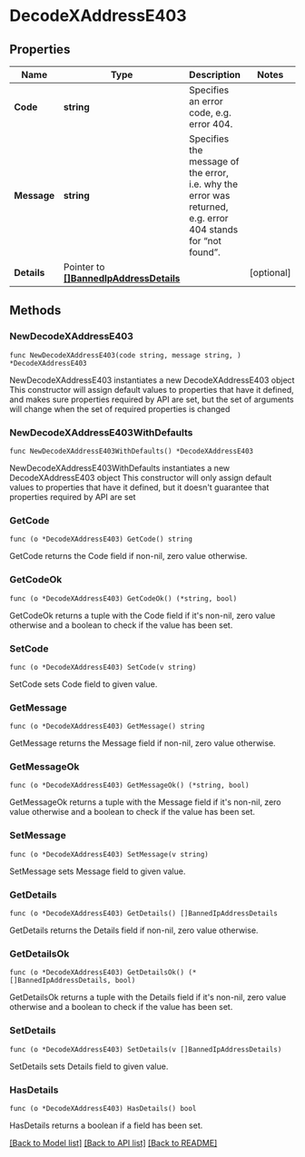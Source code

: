# DecodeXAddressE403

## Properties

Name | Type | Description | Notes
------------ | ------------- | ------------- | -------------
**Code** | **string** | Specifies an error code, e.g. error 404. | 
**Message** | **string** | Specifies the message of the error, i.e. why the error was returned, e.g. error 404 stands for “not found”. | 
**Details** | Pointer to [**[]BannedIpAddressDetails**](BannedIpAddressDetails.md) |  | [optional] 

## Methods

### NewDecodeXAddressE403

`func NewDecodeXAddressE403(code string, message string, ) *DecodeXAddressE403`

NewDecodeXAddressE403 instantiates a new DecodeXAddressE403 object
This constructor will assign default values to properties that have it defined,
and makes sure properties required by API are set, but the set of arguments
will change when the set of required properties is changed

### NewDecodeXAddressE403WithDefaults

`func NewDecodeXAddressE403WithDefaults() *DecodeXAddressE403`

NewDecodeXAddressE403WithDefaults instantiates a new DecodeXAddressE403 object
This constructor will only assign default values to properties that have it defined,
but it doesn't guarantee that properties required by API are set

### GetCode

`func (o *DecodeXAddressE403) GetCode() string`

GetCode returns the Code field if non-nil, zero value otherwise.

### GetCodeOk

`func (o *DecodeXAddressE403) GetCodeOk() (*string, bool)`

GetCodeOk returns a tuple with the Code field if it's non-nil, zero value otherwise
and a boolean to check if the value has been set.

### SetCode

`func (o *DecodeXAddressE403) SetCode(v string)`

SetCode sets Code field to given value.


### GetMessage

`func (o *DecodeXAddressE403) GetMessage() string`

GetMessage returns the Message field if non-nil, zero value otherwise.

### GetMessageOk

`func (o *DecodeXAddressE403) GetMessageOk() (*string, bool)`

GetMessageOk returns a tuple with the Message field if it's non-nil, zero value otherwise
and a boolean to check if the value has been set.

### SetMessage

`func (o *DecodeXAddressE403) SetMessage(v string)`

SetMessage sets Message field to given value.


### GetDetails

`func (o *DecodeXAddressE403) GetDetails() []BannedIpAddressDetails`

GetDetails returns the Details field if non-nil, zero value otherwise.

### GetDetailsOk

`func (o *DecodeXAddressE403) GetDetailsOk() (*[]BannedIpAddressDetails, bool)`

GetDetailsOk returns a tuple with the Details field if it's non-nil, zero value otherwise
and a boolean to check if the value has been set.

### SetDetails

`func (o *DecodeXAddressE403) SetDetails(v []BannedIpAddressDetails)`

SetDetails sets Details field to given value.

### HasDetails

`func (o *DecodeXAddressE403) HasDetails() bool`

HasDetails returns a boolean if a field has been set.


[[Back to Model list]](../README.md#documentation-for-models) [[Back to API list]](../README.md#documentation-for-api-endpoints) [[Back to README]](../README.md)


